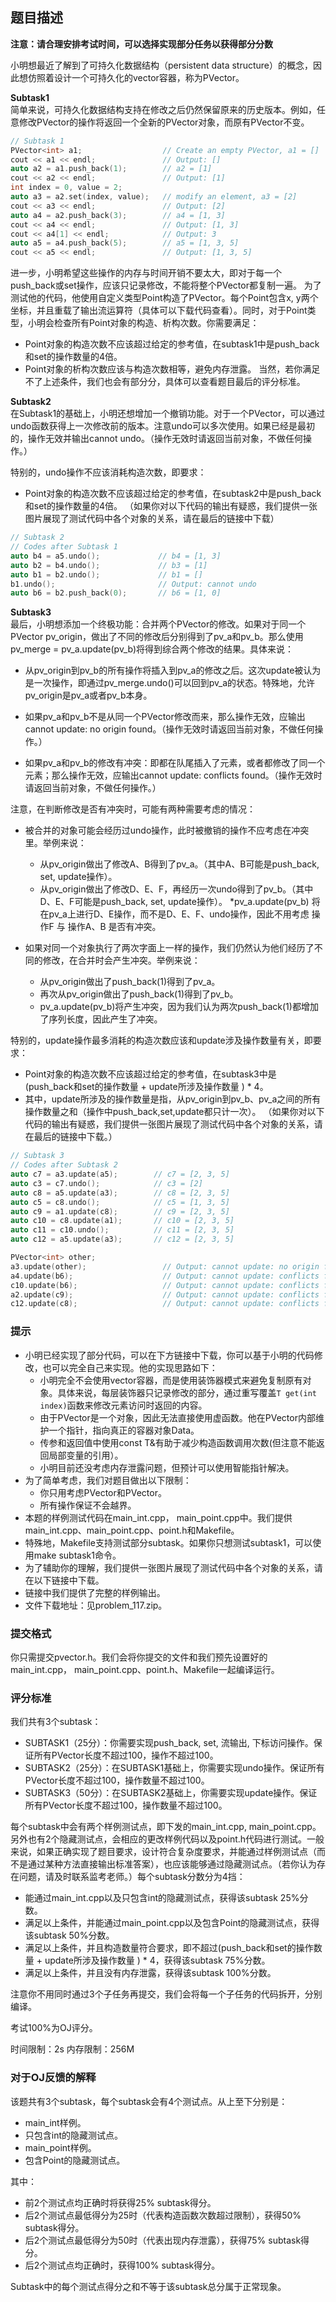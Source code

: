 ## 题目描述
**注意：请合理安排考试时间，可以选择实现部分任务以获得部分分数**

小明想最近了解到了可持久化数据结构（persistent data structure）的概念，因此想仿照着设计一个可持久化的vector容器，称为PVector。

**Subtask1**  
简单来说，可持久化数据结构支持在修改之后仍然保留原来的历史版本。例如，任意修改PVector的操作将返回一个全新的PVector对象，而原有PVector不变。
```cpp
// Subtask 1
PVector<int> a1;                  // Create an empty PVector, a1 = []
cout << a1 << endl;               // Output: []
auto a2 = a1.push_back(1);        // a2 = [1]
cout << a2 << endl;               // Output: [1]
int index = 0, value = 2;
auto a3 = a2.set(index, value);   // modify an element, a3 = [2]
cout << a3 << endl;               // Output: [2]
auto a4 = a2.push_back(3);        // a4 = [1, 3]
cout << a4 << endl;               // Output: [1, 3]
cout << a4[1] << endl;            // Output: 3
auto a5 = a4.push_back(5);        // a5 = [1, 3, 5]
cout << a5 << endl;               // Output: [1, 3, 5]
```
进一步，小明希望这些操作的内存与时间开销不要太大，即对于每一个push_back或set操作，应该只记录修改，不能将整个PVector都复制一遍。 为了测试他的代码，他使用自定义类型Point构造了PVector<Point>。每个Point包含x, y两个坐标，并且重载了输出流运算符（具体可以下载代码查看）。同时，对于Point类型，小明会检查所有Point对象的构造、析构次数。你需要满足：

* Point对象的构造次数不应该超过给定的参考值，在subtask1中是push_back和set的操作数量的4倍。
* Point对象的析构次数应该与构造次数相等，避免内存泄露。
当然，若你满足不了上述条件，我们也会有部分分，具体可以查看题目最后的评分标准。

**Subtask2**  
在Subtask1的基础上，小明还想增加一个撤销功能。对于一个PVector，可以通过undo函数获得上一次修改前的版本。注意undo可以多次使用。如果已经是最初的，操作无效并输出cannot undo。（操作无效时请返回当前对象，不做任何操作。）

特别的，undo操作不应该消耗构造次数，即要求：

* Point对象的构造次数不应该超过给定的参考值，在subtask2中是push_back和set的操作数量的4倍。
（如果你对以下代码的输出有疑惑，我们提供一张图片展现了测试代码中各个对象的关系，请在最后的链接中下载）
  
```cpp
// Subtask 2
// Codes after Subtask 1
auto b4 = a5.undo();             // b4 = [1, 3]
auto b2 = b4.undo();             // b3 = [1]
auto b1 = b2.undo();             // b1 = []
b1.undo();                       // Output: cannot undo
auto b6 = b2.push_back(0);       // b6 = [1, 0]
```
**Subtask3**  
最后，小明想添加一个终极功能：合并两个PVector的修改。如果对于同一个PVector pv_origin，做出了不同的修改后分别得到了pv_a和pv_b。那么使用pv_merge = pv_a.update(pv_b)将得到综合两个修改的结果。具体来说：

* 从pv_origin到pv_b的所有操作将插入到pv_a的修改之后。这次update被认为是一次操作，即通过pv_merge.undo()可以回到pv_a的状态。特殊地，允许pv_origin是pv_a或者pv_b本身。

* 如果pv_a和pv_b不是从同一个PVector修改而来，那么操作无效，应输出cannot update: no origin found。（操作无效时请返回当前对象，不做任何操作。）

* 如果pv_a和pv_b的修改有冲突：即都在队尾插入了元素，或者都修改了同一个元素；那么操作无效，应输出cannot update: conflicts found。（操作无效时请返回当前对象，不做任何操作。）

注意，在判断修改是否有冲突时，可能有两种需要考虑的情况：

* 被合并的对象可能会经历过undo操作，此时被撤销的操作不应考虑在冲突里。举例来说：

    * 从pv_origin做出了修改A、B得到了pv_a。（其中A、B可能是push_back, set, update操作）。
    * 从pv_origin做出了修改D、E、F，再经历一次undo得到了pv_b。（其中D、E、F可能是push_back, set, update操作）。
    *pv_a.update(pv_b) 将在pv_a上进行D、E操作，而不是D、E、F、undo操作，因此不用考虑 操作F 与 操作A、B 是否有冲突。

* 如果对同一个对象执行了两次字面上一样的操作，我们仍然认为他们经历了不同的修改，在合并时会产生冲突。举例来说：

    * 从pv_origin做出了push_back(1)得到了pv_a。
    * 再次从pv_origin做出了push_back(1)得到了pv_b。
    * pv_a.update(pv_b)将产生冲突，因为我们认为两次push_back(1)都增加了序列长度，因此产生了冲突。

特别的，update操作最多消耗的构造次数应该和update涉及操作数量有关，即要求：

* Point对象的构造次数不应该超过给定的参考值，在subtask3中是 (push_back和set的操作数量 + update所涉及操作数量 ) * 4。
* 其中，update所涉及的操作数量是指，从pv_origin到pv_b、pv_a之间的所有操作数量之和（操作中push_back,set,update都只计一次）。
（如果你对以下代码的输出有疑惑，我们提供一张图片展现了测试代码中各个对象的关系，请在最后的链接中下载。）
```cpp
// Subtask 3
// Codes after Subtask 2
auto c7 = a3.update(a5);        // c7 = [2, 3, 5]
auto c3 = c7.undo();            // c3 = [2]
auto c8 = a5.update(a3);        // c8 = [2, 3, 5]
auto c5 = c8.undo();            // c5 = [1, 3, 5]
auto c9 = a1.update(c8);        // c9 = [2, 3, 5]
auto c10 = c8.update(a1);       // c10 = [2, 3, 5]
auto c11 = c10.undo();          // c11 = [2, 3, 5]
auto c12 = a5.update(a3);       // c12 = [2, 3, 5]

PVector<int> other;
a3.update(other);                 // Output: cannot update: no origin found
a4.update(b6);                    // Output: cannot update: conflicts found
c10.update(b6);                   // Output: cannot update: conflicts found
a2.update(c9);                    // Output: cannot update: conflicts found
c12.update(c8);                   // Output: cannot update: conflicts found
```
### 提示
* 小明已经实现了部分代码，可以在下方链接中下载，你可以基于小明的代码修改，也可以完全自己来实现。他的实现思路如下：
    * 小明完全不会使用vector容器，而是使用装饰器模式来避免复制原有对象。具体来说，每层装饰器只记录修改的部分，通过重写覆盖`T get(int index)`函数来修改元素访问时返回的内容。
    * 由于PVector是一个对象，因此无法直接使用虚函数。他在PVector内部维护一个指针，指向真正的容器对象Data。
    * 传参和返回值中使用const T&有助于减少构造函数调用次数(但注意不能返回局部变量的引用）。
    * 小明目前还没考虑内存泄露问题，但预计可以使用智能指针解决。
* 为了简单考虑，我们对题目做出以下限制：
    * 你只用考虑PVector<int>和PVector<Point>。
    * 所有操作保证不会越界。
* 本题的样例测试代码在main_int.cpp， main_point.cpp中。我们提供main_int.cpp、main_point.cpp、point.h和Makefile。
* 特殊地，Makefile支持测试部分subtask。如果你只想测试subtask1，可以使用make subtask1命令。
* 为了辅助你的理解，我们提供一张图片展现了测试代码中各个对象的关系，请在以下链接中下载。
* 链接中我们提供了完整的样例输出。
* 文件下载地址：见problem_117.zip。
### 提交格式
你只需提交pvector.h。我们会将你提交的文件和我们预先设置好的main_int.cpp， main_point.cpp、point.h、Makefile一起编译运行。

### 评分标准
我们共有3个subtask：

* SUBTASK1（25分）：你需要实现push_back, set, 流输出, 下标访问操作。保证所有PVector长度不超过100，操作不超过100。
* SUBTASK2（25分）：在SUBTASK1基础上，你需要实现undo操作。保证所有PVector长度不超过100，操作数量不超过100。
* SUBTASK3（50分）：在SUBTASK2基础上，你需要实现update操作。保证所有PVector长度不超过100，操作数量不超过100。

每个subtask中会有两个样例测试点，即下发的main_int.cpp, main_point.cpp。另外也有2个隐藏测试点，会相应的更改样例代码以及point.h代码进行测试。一般来说，如果正确实现了题目要求，设计符合复杂度要求，并能通过样例测试点（而不是通过某种方法直接输出标准答案），也应该能够通过隐藏测试点。（若你认为存在问题，请及时联系监考老师。）每个subtask分数分为4挡：

* 能通过main_int.cpp以及只包含int的隐藏测试点，获得该subtask 25%分数。
* 满足以上条件，并能通过main_point.cpp以及包含Point的隐藏测试点，获得该subtask 50%分数。
* 满足以上条件，并且构造数量符合要求，即不超过(push_back和set的操作数量 + update所涉及操作数量 ) * 4，获得该subtask 75%分数。
* 满足以上条件，并且没有内存泄露，获得该subtask 100%分数。

注意你不用同时通过3个子任务再提交，我们会将每一个子任务的代码拆开，分别编译。

考试100%为OJ评分。

时间限制：2s 内存限制：256M

### 对于OJ反馈的解释
该题共有3个subtask，每个subtask会有4个测试点。从上至下分别是：

* main_int样例。
* 只包含int的隐藏测试点。
* main_point样例。
* 包含Point的隐藏测试点。

其中：

* 前2个测试点均正确时将获得25% subtask得分。
* 后2个测试点最低得分为25时（代表构造函数次数超过限制），获得50% subtask得分。
* 后2个测试点最低得分为50时（代表出现内存泄露），获得75% subtask得分。
* 后2个测试点均正确时，获得100% subtask得分。

Subtask中的每个测试点得分之和不等于该subtask总分属于正常现象。

